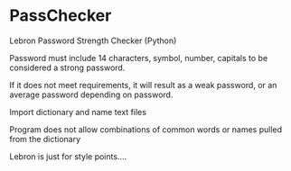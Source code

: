 # PassChecker
Lebron Password Strength Checker (Python)

Password must include 14 characters, symbol, number, capitals to be considered a strong password.

If it does not meet requirements, it will result as a weak password, or an average password depending on password.

Import dictionary and name text files 

Program does not allow combinations of common words or names pulled from the dictionary

Lebron is just for style points....



